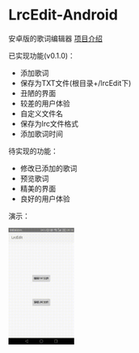 # LrcEdit-Android
安卓版的歌词编辑器
[项目介绍](https://www.licz.site/2018/04/04/%E9%A1%B9%E7%9B%AE%E4%BB%8B%E7%BB%8D/)

已实现功能(v0.1.0)：
* 添加歌词
* 保存为TXT文件(根目录+/lrcEdit下)
* 丑陋的界面
* 较差的用户体验
* 自定义文件名
* 保存为lrc文件格式
* 添加歌词时间

待实现的功能：
* 修改已添加的歌词
* 预览歌词
* 精美的界面
* 良好的用户体验

演示：

<img src="demo.gif" style="zoom:30%" />
